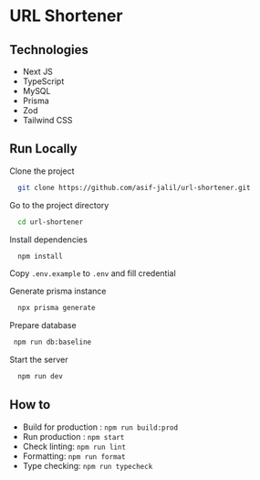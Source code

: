 # URL Shortener

## Technologies

- Next JS
- TypeScript
- MySQL
- Prisma
- Zod
- Tailwind CSS

## Run Locally

Clone the project

```bash
  git clone https://github.com/asif-jalil/url-shortener.git
```

Go to the project directory

```bash
  cd url-shortener
```

Install dependencies

```bash
  npm install
```

Copy `.env.example` to `.env` and fill credential

Generate prisma instance

```bash
  npx prisma generate
```

Prepare database

```bash
 npm run db:baseline
```

Start the server

```bash
  npm run dev
```

## How to

- Build for production : `npm run build:prod`
- Run production : `npm start`
- Check linting: `npm run lint`
- Formatting: `npm run format`
- Type checking: `npm run typecheck`
